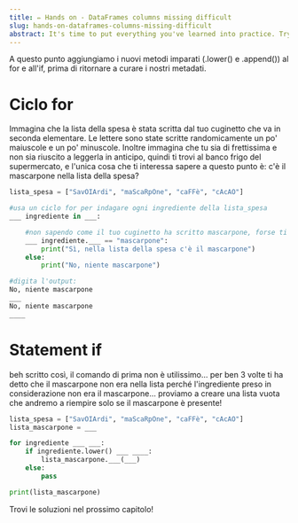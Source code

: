 ```yaml
---
title: ✏️ Hands on - DataFrames columns missing difficult
slug: hands-on-dataframes-columns-missing-difficult
abstract: It's time to put everything you've learned into practice. Try to correctly complete this code!
---
```


A questo punto aggiungiamo i nuovi metodi imparati (.lower() e .append()) al for e all'if, prima di ritornare a curare i nostri metadati.

# Ciclo for

Immagina che la lista della spesa è stata scritta dal tuo cuginetto che va in seconda elementare. Le lettere sono state scritte randomicamente un po' maiuscole e un po' minuscole. Inoltre immagina che tu sia di frettissima e non sia riuscito a leggerla in anticipo, quindi ti trovi al banco frigo del supermercato, e l'unica cosa che ti interessa sapere a questo punto è: c'è il mascarpone nella lista della spesa?

```python
lista_spesa = ["SavOIArdi", "maScaRpOne", "caFFè", "cAcAO"]

#usa un ciclo for per indagare ogni ingrediente della lista_spesa
___ ingrediente in ___:

    #non sapendo come il tuo cuginetto ha scritto mascarpone, forse ti conviene trasformare ogni ingrediente in minuscolo, no?
    ___ ingrediente.___ == "mascarpone":
        print("Sì, nella lista della spesa c'è il mascarpone")
    else:
        print("No, niente mascarpone")

#digita l'output:
No, niente mascarpone
___ 
No, niente mascarpone
____
```

# Statement if

beh scritto così, il comando di prima non è utilissimo... per ben 3 volte ti ha detto che il mascarpone non era nella lista perché l'ingrediente preso in considerazione non era il mascarpone... proviamo a creare una lista vuota che andremo a riempire solo se il mascarpone è presente!

```python
lista_spesa = ["SavOIArdi", "maScaRpOne", "caFFè", "cAcAO"]
lista_mascarpone = ___

for ingrediente ___ ___:
    if ingrediente.lower() ___ ____:
        lista_mascarpone.___(___)
    else:
        pass

print(lista_mascarpone)
```

Trovi le soluzioni nel prossimo capitolo!